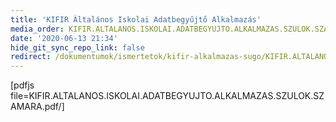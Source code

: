 ```yaml
---
title: 'KIFIR Általános Iskolai Adatbegyűjtő Alkalmazás'
media_order: KIFIR.ALTALANOS.ISKOLAI.ADATBEGYUJTO.ALKALMAZAS.SZULOK.SZAMARA.pdf
date: '2020-06-13 21:34'
hide_git_sync_repo_link: false
redirect: /dokumentumok/ismertetok/kifir-alkalmazas-sugo/KIFIR.ALTALANOS.ISKOLAI.ADATBEGYUJTO.ALKALMAZAS.SZULOK.SZAMARA.pdf
---
```


[pdfjs file=KIFIR.ALTALANOS.ISKOLAI.ADATBEGYUJTO.ALKALMAZAS.SZULOK.SZAMARA.pdf/]